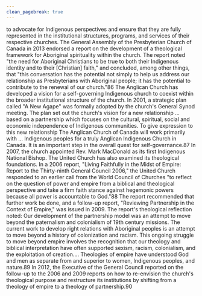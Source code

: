 ```yaml
---
clean_pagebreak: true
---
```


to advocate for Indigenous perspectives and ensure that they are fully represented in the institutional structures, programs, and services of their respective churches.
The General Assembly of the Presbyterian Church of Canada in 2013 endorsed a report on the development of a theological framework for Aboriginal spirituality within the church. The report noted "the need for Aboriginal Christians to be true to both their Indigenous identity and to their [Christian] faith," and concluded, among other things, that "this conversation has the potential not simply to help us address our relationship as Presbyterians with Aboriginal people; it has the potential to contribute to the renewal of our church."86
The Anglican Church has developed a vision for a self-governing Indigenous church to coexist within the broader institutional structure of the church. In 2001, a strategic plan called "A New Agape" was formally adopted by the church's General Synod meeting. The plan set out the church's vision for a
new relationship ... based on a partnership which focuses on the cultural, spiritual, social and economic independence of Indigenous communities. To give expression to this new relationship The Anglican Church of Canada will work primarily with ... Indigenous peoples for a truly Anglican Indigenous Church in Canada. It is an important step in the overall quest for self-governance.87
In 2007, the church appointed Rev. Mark MacDonald as its first Indigenous National Bishop.
The United Church has also examined its theological foundations. In a 2006 report, "Living Faithfully in the Midst of Empire: Report to the Thirty-ninth General Council 2006," the United Church responded to an earlier call from the World Council of Churches "to reflect on the question of power and empire from a biblical and theological perspective and take a firm faith stance against hegemonic powers because all power is accountable to God."88 The report recommended that further work be done, and a follow-up report, "Reviewing Partnership in the Context of Empire," was issued in 2009. The report's theological reflection noted:
Our development of the partnership model was an attempt to move beyond the paternalism and colonialism of 19th century missions. The current work to develop right relations with Aboriginal peoples is an attempt to move beyond a history of colonization and racism. This ongoing struggle to move beyond empire involves the recognition that our theology and biblical interpretation have often supported sexism, racism, colonialism, and the exploitation of creation.... Theologies of empire have understood God and men as separate from and superior to women, Indigenous peoples, and nature.89
In 2012, the Executive of the General Council reported on the follow-up to the 2006 and 2009 reports on how to re-envision the church's theological purpose and restructure its institutions by shifting from a theology of empire to a theology of partnership.90
